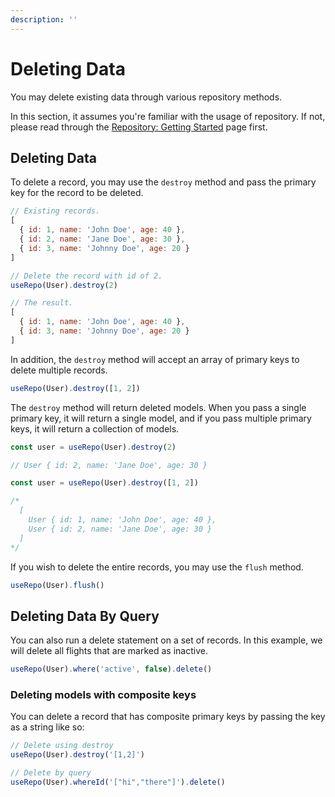 ```yaml
---
description: ''
---
```


# Deleting Data

You may delete existing data through various repository methods.

In this section, it assumes you're familiar with the usage of repository. If not, please read through the [Repository: Getting Started](./1.getting-started) page first.

## Deleting Data

To delete a record, you may use the `destroy` method and pass the primary key for the record to be deleted.

```js
// Existing records.
[
  { id: 1, name: 'John Doe', age: 40 },
  { id: 2, name: 'Jane Doe', age: 30 },
  { id: 3, name: 'Johnny Doe', age: 20 }
]

// Delete the record with id of 2.
useRepo(User).destroy(2)

// The result.
[
  { id: 1, name: 'John Doe', age: 40 },
  { id: 3, name: 'Johnny Doe', age: 20 }
]
```

In addition, the `destroy` method will accept an array of primary keys to delete multiple records.

```js
useRepo(User).destroy([1, 2])
```

The `destroy` method will return deleted models. When you pass a single primary key, it will return a single model, and if you pass multiple primary keys, it will return a collection of models.

```js
const user = useRepo(User).destroy(2)

// User { id: 2, name: 'Jane Doe', age: 30 }

const user = useRepo(User).destroy([1, 2])

/*
  [
    User { id: 1, name: 'John Doe', age: 40 },
    User { id: 2, name: 'Jane Doe', age: 30 }
  ]
*/
```

If you wish to delete the entire records, you may use the `flush` method.

```js
useRepo(User).flush()
```

## Deleting Data By Query

You can also run a delete statement on a set of records. In this example, we will delete all flights that are marked as inactive.

```js
useRepo(User).where('active', false).delete()
```

### Deleting models with composite keys

You can delete a record that has composite primary keys by passing the key as a string like so:

```js
// Delete using destroy
useRepo(User).destroy('[1,2]')

// Delete by query 
useRepo(User).whereId('["hi","there"]').delete()
```

